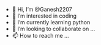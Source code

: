 - 👋 Hi, I’m @Ganesh2207
- 👀 I’m interested in coding 
- 🌱 I’m currently learning python
- 💞️ I’m looking to collaborate on ...
- 📫 How to reach me ...

<!---
Ganesh2207/Ganesh2207 is a ✨ special ✨ repository because its `README.md` (this file) appears on your GitHub profile.
You can click the Preview link to take a look at your changes.
--->

